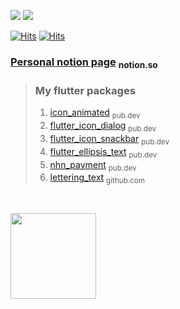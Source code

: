 <img src="https://img.shields.io/badge/Flutter-03a9f4?style=for-the-badge&logo=Flutter&logoColor=white"/> <img src="https://img.shields.io/badge/Nestjs-EA2845?style=for-the-badge&logo=Nestjs&logoColor=white"/>

[![Hits](https://hits.seeyoufarm.com/api/count/incr/badge.svg?url=https%3A%2F%2Fgithub.com%2FGiYeongUM&count_bg=%23000000&title_bg=%23555555&icon=github.svg&icon_color=%23E7E7E7&title=Github&edge_flat=false)](https://giyeong-um.notion.site/)
[![Hits](https://hits.seeyoufarm.com/api/count/incr/badge.svg?url=https%3A%2F%2Fgiyeong-um.notion.site&count_bg=%23D10808&title_bg=%23FF0000&icon=notion.svg&icon_color=%23FFFFFF&title=Notion&edge_flat=false)](https://giyeong-um.notion.site/)
<br>

### [Personal notion page](https://giyeong-um.notion.site/giyeong-um/GiYeong-UM-96900dd715754b619a795d43aaa1d85b) <sub> notion.so </sub>


> ### My flutter packages 
>1. [icon_animated](https://pub.dev/packages/icon_animated) <sub> pub.dev </sub>
>2. [flutter_icon_dialog](https://pub.dev/packages/flutter_icon_dialog) <sub> pub.dev </sub>
>3. [flutter_icon_snackbar](https://pub.dev/packages/flutter_icon_snackbar) <sub> pub.dev </sub>
>4. [flutter_ellipsis_text](https://pub.dev/packages/flutter_ellipsis_text) <sub> pub.dev </sub>
>5. [nhn_payment](https://pub.dev/packages/nhn_payment) <sub> pub.dev </sub>
>6. [lettering_text](https://github.com/GiYeongUM/lettering_text) <sub> github.com </sub>
<br>

<img height="137px" src="https://github-readme-streak-stats.herokuapp.com/?user=GiYeongUM&hide_border=false&theme=nightowl"/> </div>

